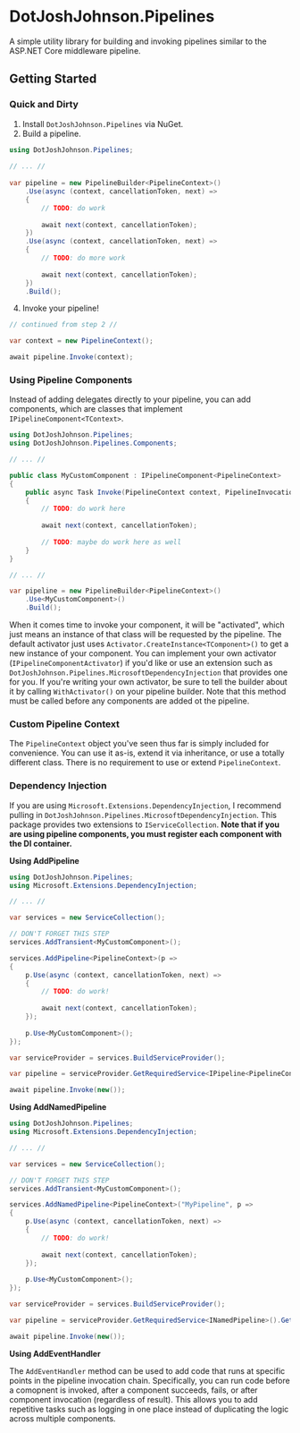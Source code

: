 # DotJoshJohnson.Pipelines
A simple utility library for building and invoking pipelines similar to the ASP.NET Core middleware pipeline.

## Getting Started

### Quick and Dirty

1. Install `DotJoshJohnson.Pipelines` via NuGet.
2. Build a pipeline.
```csharp
using DotJoshJohnson.Pipelines;
  
// ... //
  
var pipeline = new PipelineBuilder<PipelineContext>()
    .Use(async (context, cancellationToken, next) =>
    {
        // TODO: do work
          
        await next(context, cancellationToken);
    })
    .Use(async (context, cancellationToken, next) =>
    {
        // TODO: do more work
          
        await next(context, cancellationToken);
    })
    .Build();
```
4. Invoke your pipeline!
```csharp
// continued from step 2 //

var context = new PipelineContext();

await pipeline.Invoke(context);
```

### Using Pipeline Components

Instead of adding delegates directly to your pipeline, you can add components, which are classes that implement `IPipelineComponent<TContext>`.

```csharp
using DotJoshJohnson.Pipelines;
using DotJoshJohnson.Pipelines.Components;

// ... //

public class MyCustomComponent : IPipelineComponent<PipelineContext>
{
    public async Task Invoke(PipelineContext context, PipelineInvocationDelegate<PipelineContext> next, CancellationToken cancellationToken)
    {
        // TODO: do work here
        
        await next(context, cancellationToken);
        
        // TODO: maybe do work here as well
    }
}

// ... //

var pipeline = new PipelineBuilder<PipelineContext>()
    .Use<MyCustomComponent>()
    .Build();
```

When it comes time to invoke your component, it will be "activated", which just means an instance of that class will be requested by the pipeline. The default activator just uses `Activator.CreateInstance<TComponent>()` to get a new instance of your component. You can implement your own activator (`IPipelineComponentActivator`) if you'd like or use an extension such as `DotJoshJohnson.Pipelines.MicrosoftDependencyInjection` that provides one for you. If you're writing your own activator, be sure to tell the builder about it by calling `WithActivator()` on your pipeline builder. Note that this method must be called before any components are added ot the pipeline.

### Custom Pipeline Context

The `PipelineContext` object you've seen thus far is simply included for convenience. You can use it as-is, extend it via inheritance, or use a totally different class. There is no requirement to use or extend `PipelineContext`.

### Dependency Injection

If you are using `Microsoft.Extensions.DependencyInjection`, I recommend pulling in `DotJoshJohnson.Pipelines.MicrosoftDependencyInjection`. This package provides two extensions to `IServiceCollection`. **Note that if you are using pipeline components, you must register each component with the DI container.**

**Using AddPipeline**

```csharp
using DotJoshJohnson.Pipelines;
using Microsoft.Extensions.DependencyInjection;

// ... //

var services = new ServiceCollection();

// DON'T FORGET THIS STEP
services.AddTransient<MyCustomComponent>();

services.AddPipeline<PipelineContext>(p =>
{
    p.Use(async (context, cancellationToken, next) =>
    {
        // TODO: do work!
        
        await next(context, cancellationToken);
    });
    
    p.Use<MyCustomComponent>();
});

var serviceProvider = services.BuildServiceProvider();

var pipeline = serviceProvider.GetRequiredService<IPipeline<PipelineContext>>();

await pipeline.Invoke(new());
```

**Using AddNamedPipeline**

```csharp
using DotJoshJohnson.Pipelines;
using Microsoft.Extensions.DependencyInjection;

// ... //

var services = new ServiceCollection();

// DON'T FORGET THIS STEP
services.AddTransient<MyCustomComponent>();

services.AddNamedPipeline<PipelineContext>("MyPipeline", p =>
{
    p.Use(async (context, cancellationToken, next) =>
    {
        // TODO: do work!
        
        await next(context, cancellationToken);
    });
    
    p.Use<MyCustomComponent>();
});

var serviceProvider = services.BuildServiceProvider();

var pipeline = serviceProvider.GetRequiredService<INamedPipeline>().Get<PipelineContext>("MyPipeline");

await pipeline.Invoke(new());
```

**Using AddEventHandler**

The `AddEventHandler` method can be used to add code that runs at specific points in the pipeline invocation chain. Specifically, you can run code before a comopnent is invoked, after a component succeeds, fails, or after component invocation (regardless of result). This allows you to add repetitive tasks such as logging in one place instead of duplicating the logic across multiple components.

```csharp
```
